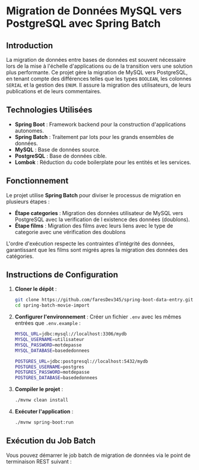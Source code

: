 # Migration de Données MySQL vers PostgreSQL avec Spring Batch

## Introduction

La migration de données entre bases de données est souvent nécessaire lors de la mise à l'échelle d'applications ou de la transition vers une solution plus performante. Ce projet gère la migration de MySQL vers PostgreSQL, en tenant compte des différences telles que les types `BOOLEAN`, les colonnes `SERIAL` et la gestion des `ENUM`. Il assure la migration des utilisateurs, de leurs publications et de leurs commentaires.

## Technologies Utilisées

* **Spring Boot** : Framework backend pour la construction d'applications autonomes.
* **Spring Batch** : Traitement par lots pour les grands ensembles de données.
* **MySQL** : Base de données source.
* **PostgreSQL** : Base de données cible. 
* **Lombok** : Réduction du code boilerplate pour les entités et les services.

## Fonctionnement

Le projet utilise **Spring Batch** pour diviser le processus de migration en plusieurs étapes :

* **Étape categories** : Migration des données utilisateur de MySQL vers PostgreSQL avec la verification de l existence des données (doublons). 
* **Étape films** : Migration des films avec leurs liens avec le type de categorie avec une vérification des doublons

L'ordre d'exécution respecte les contraintes d'intégrité des données, garantissant que les films sont migrés apres la migration des données des catégories.

## Instructions de Configuration

1.  **Cloner le dépôt** :

    ```bash
    git clone https://github.com/faresDev345/spring-boot-data-entry.git
    cd spring-batch-movie-import
    ```

2.  **Configurer l'environnement** :
    Créer un fichier `.env` avec les mêmes entrées que `.env.example` :

    ```bash
    MYSQL_URL=jdbc:mysql://localhost:3306/mydb
    MYSQL_USERNAME=utilisateur
    MYSQL_PASSWORD=motdepasse
    MYSQL_DATABASE=basededonnees

    POSTGRES_URL=jdbc:postgresql://localhost:5432/mydb
    POSTGRES_USERNAME=postgres
    POSTGRES_PASSWORD=motdepasse
    POSTGRES_DATABASE=basededonnees
    ```

3.  **Compiler le projet** :

    ```bash
    ./mvnw clean install
    ```

4.  **Exécuter l'application** :

    ```bash
    ./mvnw spring-boot:run
    ```

## Exécution du Job Batch

Vous pouvez démarrer le job batch de migration de données via le point de terminaison REST suivant :
